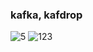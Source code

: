 ### kafka, kafdrop
![5](https://github.com/OwenKimcertified/kafka/assets/99598620/73f8ddc4-8e8c-4f38-9535-c1ca887b25fc)
![123](https://github.com/OwenKimcertified/kafka/assets/99598620/5188c704-0743-4ea1-9457-1bb508b34e6f)

